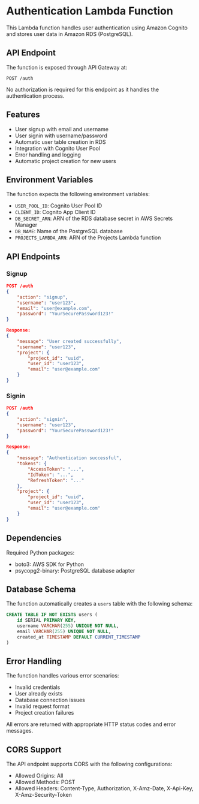 # Authentication Lambda Function

This Lambda function handles user authentication using Amazon Cognito and stores user data in Amazon RDS (PostgreSQL).

## API Endpoint

The function is exposed through API Gateway at:
```
POST /auth
```

No authorization is required for this endpoint as it handles the authentication process.

## Features

- User signup with email and username
- User signin with username/password
- Automatic user table creation in RDS
- Integration with Cognito User Pool
- Error handling and logging
- Automatic project creation for new users

## Environment Variables

The function expects the following environment variables:

- `USER_POOL_ID`: Cognito User Pool ID
- `CLIENT_ID`: Cognito App Client ID
- `DB_SECRET_ARN`: ARN of the RDS database secret in AWS Secrets Manager
- `DB_NAME`: Name of the PostgreSQL database
- `PROJECTS_LAMBDA_ARN`: ARN of the Projects Lambda function

## API Endpoints

### Signup
```json
POST /auth
{
    "action": "signup",
    "username": "user123",
    "email": "user@example.com",
    "password": "YourSecurePassword123!"
}

Response:
{
    "message": "User created successfully",
    "username": "user123",
    "project": {
        "project_id": "uuid",
        "user_id": "user123",
        "email": "user@example.com"
    }
}
```

### Signin
```json
POST /auth
{
    "action": "signin",
    "username": "user123",
    "password": "YourSecurePassword123!"
}

Response:
{
    "message": "Authentication successful",
    "tokens": {
        "AccessToken": "...",
        "IdToken": "...",
        "RefreshToken": "..."
    },
    "project": {
        "project_id": "uuid",
        "user_id": "user123",
        "email": "user@example.com"
    }
}
```

## Dependencies

Required Python packages:
- boto3: AWS SDK for Python
- psycopg2-binary: PostgreSQL database adapter

## Database Schema

The function automatically creates a `users` table with the following schema:

```sql
CREATE TABLE IF NOT EXISTS users (
    id SERIAL PRIMARY KEY,
    username VARCHAR(255) UNIQUE NOT NULL,
    email VARCHAR(255) UNIQUE NOT NULL,
    created_at TIMESTAMP DEFAULT CURRENT_TIMESTAMP
)
```

## Error Handling

The function handles various error scenarios:
- Invalid credentials
- User already exists
- Database connection issues
- Invalid request format
- Project creation failures

All errors are returned with appropriate HTTP status codes and error messages.

## CORS Support

The API endpoint supports CORS with the following configurations:
- Allowed Origins: All
- Allowed Methods: POST
- Allowed Headers: Content-Type, Authorization, X-Amz-Date, X-Api-Key, X-Amz-Security-Token 